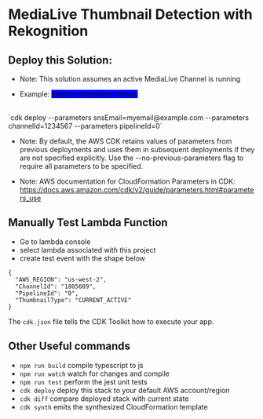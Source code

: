 # MediaLive Thumbnail Detection with Rekognition 


## Deploy this Solution:  
-  Note: This solution assumes an active MediaLive Channel is running 

* Example: <span style="background-color: blue">Replace parameter values: </span> 
<br>
    `cdk deploy --parameters snsEmail=myemail@example.com --parameters channelId=1234567  --parameters pipelineId=0`

- Note: By default, the AWS CDK retains values of parameters from previous deployments and uses them in subsequent deployments if they are not specified explicitly. Use the --no-previous-parameters flag to require all parameters to be specified.

- Note: AWS documentation for CloudFormation Parameters in CDK: https://docs.aws.amazon.com/cdk/v2/guide/parameters.html#parameters_use 

## Manually Test Lambda Function
- Go to lambda console 
- select lambda associated with this project 
- create test event with the shape below 

```
{
  "AWS_REGION": "us-west-2",
  "ChannelId": "1805609",   
  "PipelineId": "0",
  "ThumbnailType": "CURRENT_ACTIVE"
}
```


The `cdk.json` file tells the CDK Toolkit how to execute your app.

## Other Useful commands

* `npm run build`   compile typescript to js
* `npm run watch`   watch for changes and compile
* `npm run test`    perform the jest unit tests
* `cdk deploy`      deploy this stack to your default AWS account/region
* `cdk diff`        compare deployed stack with current state
* `cdk synth`       emits the synthesized CloudFormation template